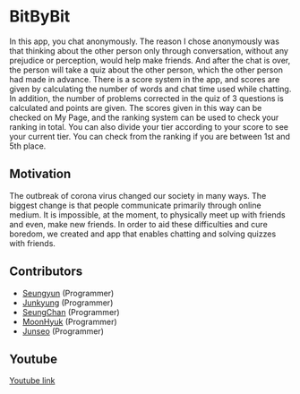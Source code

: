 # BitByBit

In this app, you chat anonymously. The reason I chose anonymously was that thinking about the other person only through conversation, without any prejudice or perception, would help make friends. And after the chat is over, the person will take a quiz about the other person, which the other person had made in advance. There is a score system in the app, and scores are given by calculating the number of words and chat time used while chatting. In addition, the number of problems corrected in the quiz of 3 questions is calculated and points are given. The scores given in this way can be checked on My Page, and the ranking system can be used to check your ranking in total. You can also divide your tier according to your score to see your current tier. You can check from the ranking if you are between 1st and 5th place.

## Motivation

The outbreak of corona virus changed our society in many ways. The biggest change is that people communicate primarily through online medium. It is impossible, at the moment, to physically meet up with friends and even, make new friends. In order to aid these difficulties and cure boredom, we created and app that enables chatting and solving quizzes with friends.


## Contributors

 * [Seungyun](https://github.com/bbrian100716) (Programmer)
 * [Junkyung](https://github.com/jun3027) (Programmer)
 * [SeungChan](https://github.com/kevin02lee) (Programmer)
 * [MoonHyuk](https://github.com/joshorjoshua) (Programmer)
 * [Junseo](https://github.com/junlee1274) (Programmer)

## Youtube

  [Youtube link](https://youtu.be/)

